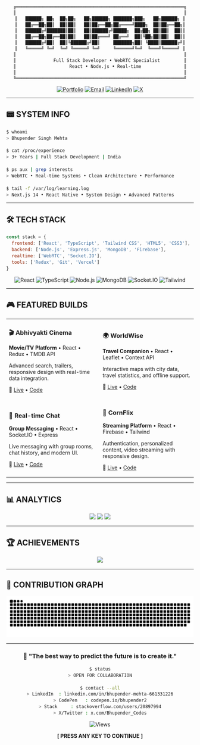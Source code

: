 <div align="center">

```
╔═══════════════════════════════════════════════════════════════╗
║                                                               ║
║   ██████╗ ██╗  ██╗██╗   ██╗██████╗ ███████╗███╗   ██╗██████╗ ║
║   ██╔══██╗██║  ██║██║   ██║██╔══██╗██╔════╝████╗  ██║██╔══██╗║
║   ██████╔╝███████║██║   ██║██████╔╝█████╗  ██╔██╗ ██║██║  ██║║
║   ██╔══██╗██╔══██║██║   ██║██╔═══╝ ██╔══╝  ██║╚██╗██║██║  ██║║
║   ██████╔╝██║  ██║╚██████╔╝██║     ███████╗██║ ╚████║██████╔╝║
║   ╚═════╝ ╚═╝  ╚═╝ ╚═════╝ ╚═╝     ╚══════╝╚═╝  ╚═══╝╚═════╝ ║
║                                                               ║
║              Full Stack Developer • WebRTC Specialist         ║
║                    React • Node.js • Real-time                ║
║                                                               ║
╚═══════════════════════════════════════════════════════════════╝
```

[![Portfolio](https://img.shields.io/badge/🌐_Portfolio-00FF9C?style=for-the-badge&labelColor=000000)](https://bhupender-singh.netlify.app)
[![Email](https://img.shields.io/badge/📧_Email-00C8FF?style=for-the-badge&labelColor=000000)](mailto:b.mehtaa2021@gmail.com)
[![LinkedIn](https://img.shields.io/badge/💼_LinkedIn-FF3CAC?style=for-the-badge&labelColor=000000)](https://www.linkedin.com/in/bhupender-mehta-661331226)
[![X](https://img.shields.io/badge/𝕏_Twitter-FFD400?style=for-the-badge&labelColor=000000)](https://x.com/Bhupender_Codes)

</div>

---

## 📟 SYSTEM INFO

```bash
$ whoami
> Bhupender Singh Mehta

$ cat /proc/experience
> 3+ Years | Full Stack Development | India

$ ps aux | grep interests
> WebRTC • Real-time Systems • Clean Architecture • Performance

$ tail -f /var/log/learning.log
> Next.js 14 • React Native • System Design • Advanced Patterns
```

---

## 🛠️ TECH STACK

```javascript
const stack = {
  frontend: ['React', 'TypeScript', 'Tailwind CSS', 'HTML5', 'CSS3'],
  backend: ['Node.js', 'Express.js', 'MongoDB', 'Firebase'],
  realtime: ['WebRTC', 'Socket.IO'],
  tools: ['Redux', 'Git', 'Vercel']
}
```

<div align="center">

![React](https://img.shields.io/badge/-React-000?style=flat&logo=react&logoColor=00E7FF)
![TypeScript](https://img.shields.io/badge/-TypeScript-000?style=flat&logo=typescript&logoColor=3178C6)
![Node.js](https://img.shields.io/badge/-Node.js-000?style=flat&logo=node.js&logoColor=7CFC00)
![MongoDB](https://img.shields.io/badge/-MongoDB-000?style=flat&logo=mongodb&logoColor=47A248)
![Socket.IO](https://img.shields.io/badge/-Socket.IO-000?style=flat&logo=socket.io&logoColor=FFF)
![Tailwind](https://img.shields.io/badge/-Tailwind-000?style=flat&logo=tailwindcss&logoColor=06B6D4)

</div>

---

## 🎮 FEATURED BUILDS

<table>
<tr>
<td width="50%">

### 🎬 Abhivyakti Cinema
**Movie/TV Platform** • React • Redux • TMDB API

Advanced search, trailers, responsive design with real-time data integration.

🔗 [Live](https://abhivyakti-cinema.vercel.app) • [Code](https://github.com/bhupender2/Abhivyakti-Cinema)

</td>
<td width="50%">

### 🌍 WorldWise
**Travel Companion** • React • Leaflet • Context API

Interactive maps with city data, travel statistics, and offline support.

🔗 [Live](https://world-wise-teal-seven.vercel.app) • [Code](https://github.com/bhupender2/WorldWise)

</td>
</tr>
<tr>
<td width="50%">

### 💬 Real-time Chat
**Group Messaging** • React • Socket.IO • Express

Live messaging with group rooms, chat history, and modern UI.

🔗 [Live](https://chat-app-five-teal.vercel.app) • [Code](https://github.com/bhupender2/chat-app)

</td>
<td width="50%">

### 🎥 CornFlix
**Streaming Platform** • React • Firebase • Tailwind

Authentication, personalized content, video streaming with responsive design.

🔗 [Live](https://corn-flix.vercel.app) • [Code](https://github.com/bhupender2/CornFlix)

</td>
</tr>
</table>

---

## 📊 ANALYTICS

<div align="center">

<img height="180em" src="https://github-readme-stats.vercel.app/api?username=bhupender2&show_icons=true&theme=radical&hide_border=true&bg_color=0D1117&title_color=00FF9C&icon_color=00C8FF&text_color=FFFFFF" />
<img height="180em" src="https://github-readme-stats.vercel.app/api/top-langs/?username=bhupender2&layout=compact&theme=radical&hide_border=true&bg_color=0D1117&title_color=00FF9C&text_color=FFFFFF" />

<img src="https://github-readme-streak-stats.herokuapp.com/?user=bhupender2&theme=radical&hide_border=true&background=0D1117&ring=00FF9C&fire=FF3CAC&currStreakLabel=00C8FF" />

</div>

---

## 🏆 ACHIEVEMENTS

<div align="center">

<img src="https://github-profile-trophy.vercel.app/?username=bhupender2&theme=radical&no-frame=true&no-bg=true&margin-w=4&column=7" />

</div>

---

## 🐍 CONTRIBUTION GRAPH

<div align="center">

<img src="https://github.com/Platane/snk/raw/output/github-contribution-grid-snake-dark.svg" alt="Snake animation" />

</div>

---

<div align="center">

### 💭 "The best way to predict the future is to create it."

```bash
$ status
> OPEN FOR COLLABORATION

$ contact --all
> LinkedIn  : linkedin.com/in/bhupender-mehta-661331226
> CodePen   : codepen.io/bhupender2
> Stack     : stackoverflow.com/users/20897994
> X/Twitter : x.com/Bhupender_Codes
```

![Views](https://komarev.com/ghpvc/?username=bhupender2&style=flat-square&color=00FF9C&label=VISITORS)

**[ PRESS ANY KEY TO CONTINUE ]**

</div>
